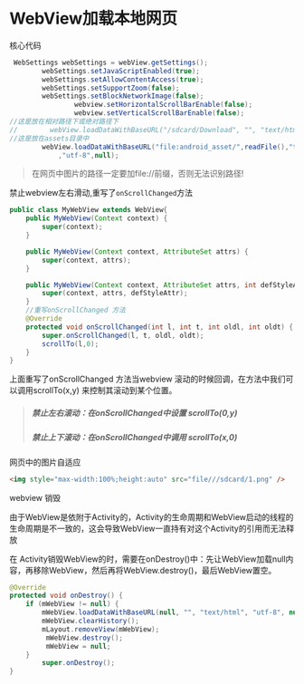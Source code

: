 # WebView加载本地网页

核心代码

``` Java
 WebSettings webSettings = webView.getSettings();
        webSettings.setJavaScriptEnabled(true);
        webSettings.setAllowContentAccess(true);
        webSettings.setSupportZoom(false);
        webSettings.setBlockNetworkImage(false);
				webview.setHorizontalScrollBarEnable(false);
				webview.setVerticalScrollBarEnable(false);
//这是放在相对路径下或绝对路径下
//        webView.loadDataWithBaseURL("/sdcard/Download", "", "text/html", "utf-8", null);
//这是放在assets目录中
        webView.loadDataWithBaseURL("file:android_asset/",readFile(),"text/html"
            ,"utf-8",null);
```

> 在网页中图片的路径一定要加file://前缀，否则无法识别路径!

禁止webview左右滑动,重写了`onScrollChanged`方法

``` java
public class MyWebView extends WebView{
    public MyWebView(Context context) {
        super(context);
    }

    public MyWebView(Context context, AttributeSet attrs) {
        super(context, attrs);
    }

    public MyWebView(Context context, AttributeSet attrs, int defStyleAttr）{
        super(context, attrs, defStyleAttr);
    }
    //重写onScrollChanged 方法
    @Override
    protected void onScrollChanged(int l, int t, int oldl, int oldt) {
        super.onScrollChanged(l, t, oldl, oldt);
        scrollTo(l,0);
    }
} 
```

上面重写了onScrollChanged 方法当webview 滚动的时候回调，在方法中我们可以调用scrollTo(x,y) 来控制其滚动到某个位置。

> ##### 禁止左右滚动：在onScrollChanged中设置 scrollTo(0,y)
>
> ##### 禁止上下滚动：在onScrollChanged中调用 scrollTo(x,0)

网页中的图片自适应

``` html
<img style="max-width:100%;height:auto" src="file///sdcard/1.png" />
```

webview 销毁

由于WebView是依附于Activity的，Activity的生命周期和WebView启动的线程的生命周期是不一致的，这会导致WebView一直持有对这个Activity的引用而无法释放

在 Activity销毁WebView的时，需要在onDestroy()中：先让WebView加载null内容，再移除WebView，然后再将WebView.destroy()，最后WebView置空。

``` java
@Override 
protected void onDestroy() {  
    if (mWebView != null) {
        mWebView.loadDataWithBaseURL(null, "", "text/html", "utf-8", null); 
        mWebView.clearHistory(); 
        mLayout.removeView(mWebView); 
         mWebView.destroy(); 
         mWebView = null; 
    } 
        super.onDestroy(); 
}
```

